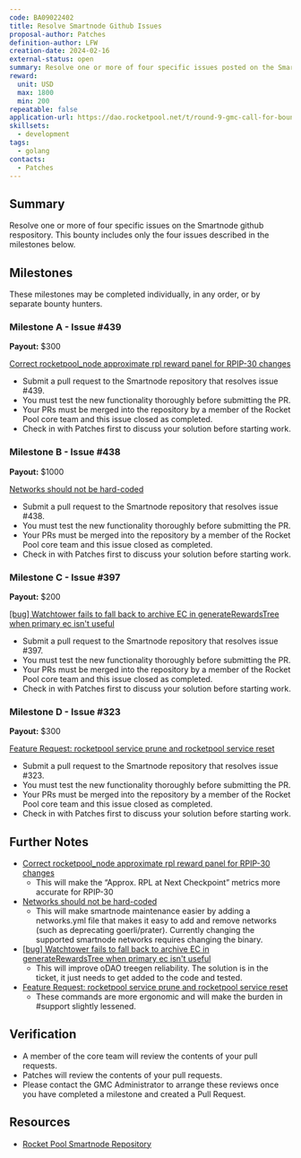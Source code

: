 ```yaml
---
code: BA09022402
title: Resolve Smartnode Github Issues
proposal-author: Patches
definition-author: LFW
creation-date: 2024-02-16
external-status: open
summary: Resolve one or more of four specific issues posted on the Smartnode github respository.
reward: 
  unit: USD
  max: 1800
  min: 200
repeatable: false
application-url: https://dao.rocketpool.net/t/round-9-gmc-call-for-bounty-applications-deadline-is-february-11/2635/3
skillsets:
  - development
tags: 
  - golang
contacts:
  - Patches
---
```


## Summary 

Resolve one or more of four specific issues on the Smartnode github respository. This bounty includes only the four issues described in the milestones below. 

## Milestones

These milestones may be completed individually, in any order, or by separate bounty hunters.

### Milestone A - Issue #439
**Payout:** $300  

[Correct rocketpool_node approximate rpl reward panel for RPIP-30 changes](https://github.com/rocket-pool/smartnode/issues/439)
* Submit a pull request to the Smartnode repository that resolves issue #439.
* You must test the new functionality thoroughly before submitting the PR. 
* Your PRs must be merged into the repository by a member of the Rocket Pool core team and this issue closed as completed.
* Check in with Patches first to discuss your solution before starting work. 

### Milestone B - Issue #438
**Payout:** $1000  

[Networks should not be hard-coded](https://github.com/rocket-pool/smartnode/issues/438)
* Submit a pull request to the Smartnode repository that resolves issue #438.
* You must test the new functionality thoroughly before submitting the PR. 
* Your PRs must be merged into the repository by a member of the Rocket Pool core team and this issue closed as completed.
* Check in with Patches first to discuss your solution before starting work. 

### Milestone C - Issue #397
**Payout:** $200  

[[bug] Watchtower fails to fall back to archive EC in generateRewardsTree when primary ec isn't useful](https://github.com/rocket-pool/smartnode/issues/397)
* Submit a pull request to the Smartnode repository that resolves issue #397.
* You must test the new functionality thoroughly before submitting the PR. 
* Your PRs must be merged into the repository by a member of the Rocket Pool core team and this issue closed as completed.
* Check in with Patches first to discuss your solution before starting work. 

### Milestone D - Issue #323
**Payout:** $300  

[Feature Request: rocketpool service prune and rocketpool service reset](https://github.com/rocket-pool/smartnode/issues/323)
* Submit a pull request to the Smartnode repository that resolves issue #323.
* You must test the new functionality thoroughly before submitting the PR. 
* Your PRs must be merged into the repository by a member of the Rocket Pool core team and this issue closed as completed.
* Check in with Patches first to discuss your solution before starting work. 

## Further Notes

* [Correct rocketpool_node approximate rpl reward panel for RPIP-30 changes](https://github.com/rocket-pool/smartnode/issues/439)
  * This will make the “Approx. RPL at Next Checkpoint” metrics more accurate for RPIP-30
* [Networks should not be hard-coded](https://github.com/rocket-pool/smartnode/issues/438)
  * This will make smartnode maintenance easier by adding a networks.yml file that makes it easy to add and remove networks (such as deprecating goerli/prater). Currently changing the supported smartnode networks requires changing the binary.
* [[bug] Watchtower fails to fall back to archive EC in generateRewardsTree when primary ec isn't useful](https://github.com/rocket-pool/smartnode/issues/397)
  * This will improve oDAO treegen reliability. The solution is in the ticket, it just needs to get added to the code and tested.
* [Feature Request: rocketpool service prune and rocketpool service reset](https://github.com/rocket-pool/smartnode/issues/323)
  * These commands are more ergonomic and will make the burden in #support slightly lessened.

## Verification
* A member of the core team will review the contents of your pull requests.  
* Patches will review the contents of your pull requests.
* Please contact the GMC Administrator to arrange these reviews once you have completed a milestone and created a Pull Request.

## Resources
* [Rocket Pool Smartnode Repository](https://github.com/rocket-pool/smartnode/)